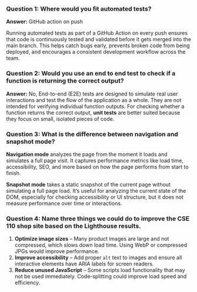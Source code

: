 ### Question 1: Where would you fit automated tests?

**Answer:** GitHub action on push

Running automated tests as part of a GitHub Action on every push ensures that code is continuously tested and validated before it gets merged into the main branch. This helps catch bugs early, prevents broken code from being deployed, and encourages a consistent development workflow across the team.


### Question 2: Would you use an end to end test to check if a function is returning the correct output?

**Answer:** No, End-to-end (E2E) tests are designed to simulate real user interactions and test the flow of the application as a whole. They are not intended for verifying individual function outputs. For checking whether a function returns the correct output, **unit tests** are better suited because they focus on small, isolated pieces of code.


### Question 3: What is the difference between navigation and snapshot mode?

**Navigation mode** analyzes the page from the moment it loads and simulates a full page visit. It captures performance metrics like load time, accessibility, SEO, and more based on how the page performs from start to finish.

**Snapshot mode** takes a static snapshot of the current page without simulating a full page load. It’s useful for analyzing the current state of the DOM, especially for checking accessibility or UI structure, but it does not measure performance over time or interactions.


### Question 4: Name three things we could do to improve the CSE 110 shop site based on the Lighthouse results.

1. **Optimize image sizes** – Many product images are large and not compressed, which slows down load time. Using WebP or compressed JPGs would improve performance.
2. **Improve accessibility** – Add proper `alt` text to images and ensure all interactive elements have ARIA labels for screen readers.
3. **Reduce unused JavaScript** – Some scripts load functionality that may not be used immediately. Code-splitting could improve load speed and efficiency.

